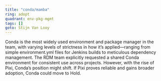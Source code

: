 ```yaml
---
title: "conda/mamba"
ring: adopt
quadrant: env-pkg-mgmt
tags: []
goto: Stijn Van Looy
---
```


Conda is the most widely used environment and package manager in the team, with varying levels of strictness in how it’s applied—ranging from simple environment.yml files for Jenkins builds to meticulous dependency management. The RDM team explicitly requested a shared Conda environment for consistent use across projects. However, with the rise of Pixi, Conda’s position might shift. If Pixi proves reliable and gains broader adoption, Conda could move to Hold.
